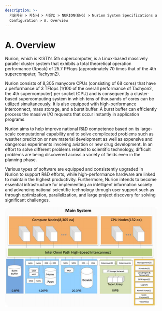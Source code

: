 ```yaml
---
description: >-
  기술지원 > 지침서 > 사용법 > NURION(ENG) > Nurion System Specifications and
  Configuration > A. Overview
---
```


# A. Overview

Nurion, which is KISTI's 5th supercomputer, is a Linux-based massively parallel cluster system that exhibits a total theoretical operation performance (Rpeak) of 25.7 PFlops (approximately 70 times that of the 4th supercomputer, Tachyon2).

&#x20;

Nurion consists of 8,305 manycore CPUs (consisting of 68 cores) that have a performance of 3 TFlops (1/100 of the overall performance of Tachyon2, the 4th supercomputer) per socket (CPU) and is consequently a cluster-based supercomputing system in which tens of thousands of cores can be utilized simultaneously. It is also equipped with high-performance interconnect, mass storage, and a burst buffer. A burst buffer can efficiently process the massive I/O requests that occur instantly in application programs.

&#x20;

Nurion aims to help improve national R\&D competence based on its large-scale computational capability and to solve complicated problems such as weather prediction or new material development as well as expensive and dangerous experiments involving aviation or new drug development. In an effort to solve different problems related to scientific technology, difficult problems are being discovered across a variety of fields even in the planning phase.

&#x20;

Various types of software are equipped and consistently upgraded in Nurion to support R\&D efforts, while high-performance hardware are linked to maintain the highest productivity. Furthermore, Nurion intends to become essential infrastructure for implementing an intelligent information society and advancing national scientific technology through user support such as through optimization, parallelization, and large project discovery for solving significant challenges.

![\[Block diagram of Nurion\]](<../../../../.gitbook/assets/누리온 구성도.png>)

